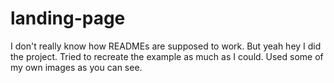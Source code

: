 # landing-page
I don't really know how READMEs are supposed to work. But yeah hey I did the project. Tried to recreate the example as much as I could. Used some of my own images as you can see.
